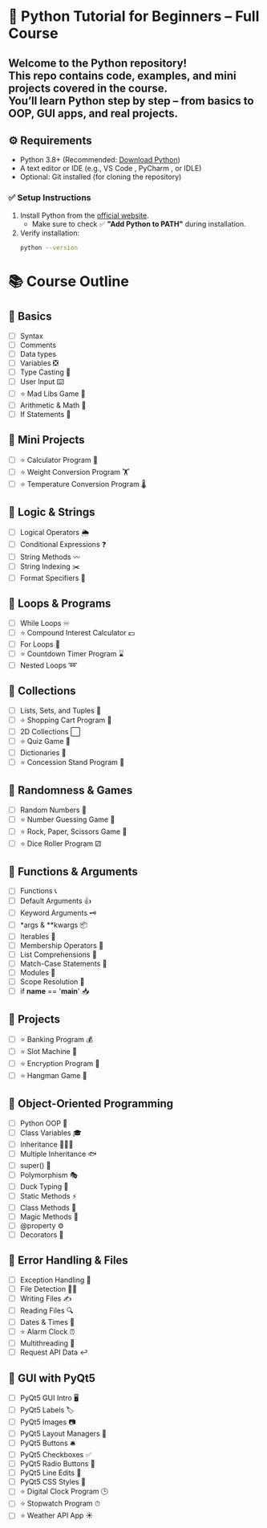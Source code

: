 # 🐍 Python Tutorial for Beginners – Full Course

Welcome to the **Python** repository!  
This repo contains code, examples, and mini projects covered in the course.  
You’ll learn Python step by step – from basics to OOP, GUI apps, and real projects.  
---
## ⚙️ Requirements

-  Python 3.8+  (Recommended: [Download Python](https://www.python.org/downloads/))  
- A text editor or IDE (e.g., VS Code ,  PyCharm , or IDLE)  
- Optional: Git installed (for cloning the repository)  

### ✅ Setup Instructions
1. Install Python from the [official website](https://www.python.org/downloads/).  
   - Make sure to check ✅ **"Add Python to PATH"** during installation.  
2. Verify installation:
   ```bash
   python --version

# 📚 Course Outline

## 🔹 Basics
- [ ] Syntax  
- [ ] Comments  
- [ ] Data types  
- [ ] Variables ❎  
- [ ] Type Casting 💱  
- [ ] User Input ⌨️  
- [ ] ⭐ Mad Libs Game 📖  
- [ ] Arithmetic & Math 📐  
- [ ] If Statements 🤔  

## 🔹 Mini Projects
- [ ] ⭐ Calculator Program 🧮  
- [ ] ⭐ Weight Conversion Program 🏋️  
- [ ] ⭐ Temperature Conversion Program 🌡️  

## 🔹 Logic & Strings
- [ ] Logical Operators 🌦️  
- [ ] Conditional Expressions ❓  
- [ ] String Methods 〰️  
- [ ] String Indexing ✂️  
- [ ] Format Specifiers 💬  

## 🔹 Loops & Programs
- [ ] While Loops ♾️  
- [ ] ⭐ Compound Interest Calculator 💵  
- [ ] For Loops 🔁  
- [ ] ⭐ Countdown Timer Program ⌛  
- [ ] Nested Loops ➿  

## 🔹 Collections
- [ ] Lists, Sets, and Tuples 🍎  
- [ ] ⭐ Shopping Cart Program 🛒  
- [ ] 2D Collections ⬜  
- [ ] ⭐ Quiz Game 💯  
- [ ] Dictionaries 📙  
- [ ] ⭐ Concession Stand Program 🍿  

## 🔹 Randomness & Games
- [ ] Random Numbers 🎲  
- [ ] ⭐ Number Guessing Game 🔢  
- [ ] ⭐ Rock, Paper, Scissors Game 🗿  
- [ ] ⭐ Dice Roller Program ⚂  

## 🔹 Functions & Arguments
- [ ] Functions 📞  
- [ ] Default Arguments 👍  
- [ ] Keyword Arguments 🗝️  
- [ ] *args & **kwargs 📦  
- [ ] Iterables 🔂  
- [ ] Membership Operators 🔎  
- [ ] List Comprehensions 📃  
- [ ] Match-Case Statements 📆  
- [ ] Modules 📨  
- [ ] Scope Resolution 🔬  
- [ ] if __name__ == '__main__' 📥  

## 🔹 Projects
- [ ] ⭐ Banking Program 💰  
- [ ] ⭐ Slot Machine 🎰  
- [ ] ⭐ Encryption Program 🔐  
- [ ] ⭐ Hangman Game 🕺  

## 🔹 Object-Oriented Programming
- [ ] Python OOP 🚗  
- [ ] Class Variables 🎓  
- [ ] Inheritance 👨‍👦‍👦  
- [ ] Multiple Inheritance 🐟  
- [ ] super() 🔴  
- [ ] Polymorphism 🎭  
- [ ] Duck Typing 🦆  
- [ ] Static Methods ⚡  
- [ ] Class Methods 🏫  
- [ ] Magic Methods 🌟  
- [ ] @property ⚙️  
- [ ] Decorators 🎊  

## 🔹 Error Handling & Files
- [ ] Exception Handling 🚦  
- [ ] File Detection 🕵️‍♂️  
- [ ] Writing Files ✍  
- [ ] Reading Files 🔍  
- [ ] Dates & Times 📅  
- [ ] ⭐ Alarm Clock ⏰  
- [ ] Multithreading 🧵  
- [ ] Request API Data ↩️  

## 🔹 GUI with PyQt5
- [ ] PyQt5 GUI Intro 🖥️  
- [ ] PyQt5 Labels 🏷️  
- [ ] PyQt5 Images 📷  
- [ ] PyQt5 Layout Managers 🧲  
- [ ] PyQt5 Buttons 🛎️  
- [ ] PyQt5 Checkboxes ✅  
- [ ] PyQt5 Radio Buttons 🔘  
- [ ] PyQt5 Line Edits 💬  
- [ ] PyQt5 CSS Styles 🎨  
- [ ] ⭐ Digital Clock Program 🕒  
- [ ] ⭐ Stopwatch Program ⏱  
- [ ] ⭐ Weather API App ☀️  